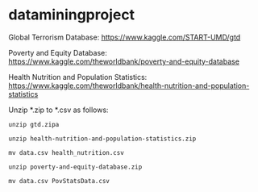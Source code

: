 # dataminingproject

Global Terrorism Database:
https://www.kaggle.com/START-UMD/gtd

Poverty and Equity Database:
https://www.kaggle.com/theworldbank/poverty-and-equity-database

Health Nutrition and Population Statistics:
https://www.kaggle.com/theworldbank/health-nutrition-and-population-statistics

Unzip *.zip to *.csv as follows:

```
unzip gtd.zipa

unzip health-nutrition-and-population-statistics.zip

mv data.csv health_nutrition.csv

unzip poverty-and-equity-database.zip

mv data.csv PovStatsData.csv
```